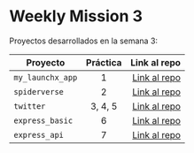 # Weekly Mission 3

Proyectos desarrollados en la semana 3:

| Proyecto | Práctica | Link al repo |
| ------------- |:-------------:| -----:|
|`my_launchx_app`|1|[Link al repo](https://github.com/AlexMaderaP/my_launchx_project)|
|`spiderverse`|2|[Link al repo](https://github.com/AlexMaderaP/spiderverse)|
|`twitter`|3, 4, 5|[Link al repo](https://github.com/AlexMaderaP/Twitter)|
|`express_basic`|6|[Link al repo](https://github.com/AlexMaderaP/express_basic)|
|`express_api`|7|[Link al repo](https://github.com/AlexMaderaP/express_api)|
